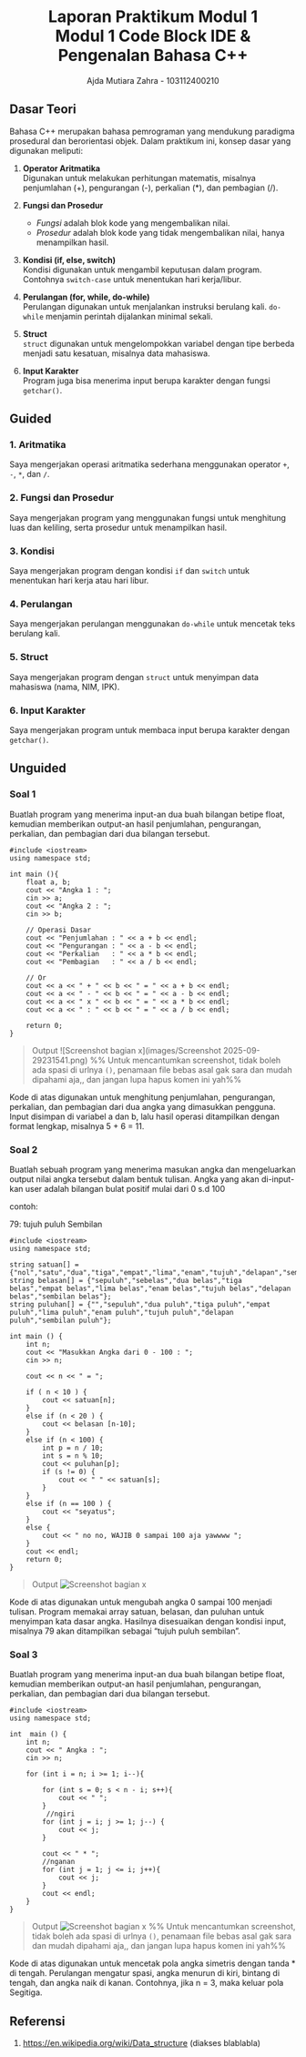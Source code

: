 # <h1 align="center">Laporan Praktikum Modul 1 <br> Modul 1 Code Block IDE & Pengenalan Bahasa C++ </h1>
<p align="center">Ajda Mutiara Zahra - 103112400210</p>

## Dasar Teori
Bahasa C++ merupakan bahasa pemrograman yang mendukung paradigma prosedural dan berorientasi objek. Dalam praktikum ini, konsep dasar yang digunakan meliputi:

1. **Operator Aritmatika**  
   Digunakan untuk melakukan perhitungan matematis, misalnya penjumlahan (+), pengurangan (-), perkalian (*), dan pembagian (/).
   
2. **Fungsi dan Prosedur**  
   - *Fungsi* adalah blok kode yang mengembalikan nilai.  
   - *Prosedur* adalah blok kode yang tidak mengembalikan nilai, hanya menampilkan hasil.
     
3. **Kondisi (if, else, switch)**  
   Kondisi digunakan untuk mengambil keputusan dalam program. Contohnya `switch-case` untuk menentukan hari kerja/libur.

4. **Perulangan (for, while, do-while)**  
   Perulangan digunakan untuk menjalankan instruksi berulang kali. `do-while` menjamin perintah dijalankan minimal sekali.

5. **Struct**  
   `struct` digunakan untuk mengelompokkan variabel dengan tipe berbeda menjadi satu kesatuan, misalnya data mahasiswa.

6. **Input Karakter**  
   Program juga bisa menerima input berupa karakter dengan fungsi `getchar()`. 

## Guided

### 1. Aritmatika
Saya mengerjakan operasi aritmatika sederhana menggunakan operator `+`, `-`, `*`, dan `/`.

### 2. Fungsi dan Prosedur
Saya mengerjakan program yang menggunakan fungsi untuk menghitung luas dan keliling, serta prosedur untuk menampilkan hasil.

### 3. Kondisi
Saya mengerjakan program dengan kondisi `if` dan `switch` untuk menentukan hari kerja atau hari libur.

### 4. Perulangan
Saya mengerjakan perulangan menggunakan `do-while` untuk mencetak teks berulang kali.

### 5. Struct
Saya mengerjakan program dengan `struct` untuk menyimpan data mahasiswa (nama, NIM, IPK).

### 6. Input Karakter
Saya mengerjakan program untuk membaca input berupa karakter dengan `getchar()`.


## Unguided

### Soal 1

Buatlah program yang menerima input-an dua buah bilangan betipe float, kemudian memberikan output-an hasil penjumlahan, pengurangan, perkalian, dan pembagian dari dua bilangan tersebut.

```
#include <iostream>
using namespace std; 

int main (){
    float a, b;
    cout << "Angka 1 : ";
    cin >> a;
    cout << "Angka 2 : ";
    cin >> b;

    // Operasi Dasar
    cout << "Penjumlahan : " << a + b << endl;
    cout << "Pengurangan : " << a - b << endl;
    cout << "Perkalian   : " << a * b << endl;
    cout << "Pembagian   : " << a / b << endl;

    // Or    
    cout << a << " + " << b << " = " << a + b << endl;
    cout << a << " - " << b << " = " << a - b << endl;
    cout << a << " x " << b << " = " << a * b << endl;
    cout << a << " : " << b << " = " << a / b << endl;

    return 0;
}
```

> Output
> ![Screenshot bagian x](images/Screenshot 2025-09-29231541.png)
> %% Untuk mencantumkan screenshot, tidak boleh ada spasi di urlnya `()`, penamaan file bebas asal gak sara dan mudah dipahami aja,, dan jangan lupa hapus komen ini yah%%

Kode di atas digunakan untuk menghitung penjumlahan, pengurangan, perkalian, dan pembagian dari dua angka yang dimasukkan pengguna. Input disimpan di variabel a dan b, lalu hasil operasi ditampilkan dengan format lengkap, misalnya 5 + 6 = 11.

### Soal 2

Buatlah sebuah program yang menerima masukan angka dan mengeluarkan output nilai angka tersebut dalam bentuk tulisan. Angka yang akan di-input-kan user adalah bilangan bulat positif mulai dari 0 s.d 100

contoh:

79: tujuh puluh Sembilan


```
#include <iostream> 
using namespace std;

string satuan[] = {"nol","satu","dua","tiga","empat","lima","enam","tujuh","delapan","sembilan"};
string belasan[] = {"sepuluh","sebelas","dua belas","tiga belas","empat belas","lima belas","enam belas","tujuh belas","delapan belas","sembilan belas"};
string puluhan[] = {"","sepuluh","dua puluh","tiga puluh","empat puluh","lima puluh","enam puluh","tujuh puluh","delapan puluh","sembilan puluh"};

int main () {
    int n;
    cout << "Masukkan Angka dari 0 - 100 : ";
    cin >> n;

    cout << n << " = ";

    if ( n < 10 ) {
        cout << satuan[n];
    }
    else if (n < 20 ) {
        cout << belasan [n-10];
    }
    else if (n < 100) {
        int p = n / 10; 
        int s = n % 10; 
        cout << puluhan[p];
        if (s != 0) {
            cout << " " << satuan[s];
        }
    }
    else if (n == 100 ) {
        cout << "seyatus";
    }
    else {
        cout << " no no, WAJIB 0 sampai 100 aja yawwww ";
    }
    cout << endl;
    return 0;
}
```

> Output
> ![Screenshot bagian x](output/screenshot_soal2A.png)

Kode di atas digunakan untuk mengubah angka 0 sampai 100 menjadi tulisan. Program memakai array satuan, belasan, dan puluhan untuk menyimpan kata dasar angka. Hasilnya disesuaikan dengan kondisi input, misalnya 79 akan ditampilkan sebagai “tujuh puluh sembilan”.

### Soal 3

Buatlah program yang menerima input-an dua buah bilangan betipe float, kemudian memberikan output-an hasil penjumlahan, pengurangan, perkalian, dan pembagian dari dua bilangan tersebut.

```
#include <iostream>
using namespace std; 

int  main () {
    int n;
    cout << " Angka : ";
    cin >> n;

    for (int i = n; i >= 1; i--){

        for (int s = 0; s < n - i; s++){
            cout << " ";
        }
         //ngiri
        for (int j = i; j >= 1; j--) {
            cout << j;
        }

        cout << " * ";
        //nganan
        for (int j = 1; j <= i; j++){
            cout << j;
        } 
        cout << endl;
    }
}
```

> Output
> ![Screenshot bagian x](output/screenshot_soal1.png)
> %% Untuk mencantumkan screenshot, tidak boleh ada spasi di urlnya `()`, penamaan file bebas asal gak sara dan mudah dipahami aja,, dan jangan lupa hapus komen ini yah%%

Kode di atas digunakan untuk mencetak pola angka simetris dengan tanda * di tengah. Perulangan mengatur spasi, angka menurun di kiri, bintang di tengah, dan angka naik di kanan. Contohnya, jika n = 3, maka keluar pola Segitiga.

## Referensi

1. https://en.wikipedia.org/wiki/Data_structure (diakses blablabla)


